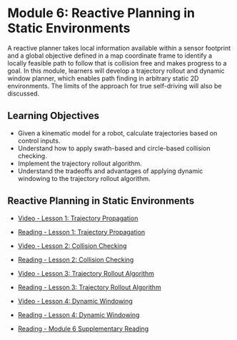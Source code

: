 # Module 6: Reactive Planning in Static Environments

A reactive planner takes local information available within a sensor footprint and a global objective defined in a map coordinate frame to identify a locally feasible path to follow that is collision free and makes progress to a goal. In this module, learners will develop a trajectory rollout and dynamic window planner, which enables path finding in arbitrary static 2D environments. The limits of the approach for true self-driving will also be discussed.

## Learning Objectives

- Given a kinematic model for a robot, calculate trajectories based on control inputs.
- Understand how to apply swath-based and circle-based collision checking.
- Implement the trajectory rollout algorithm.
- Understand the tradeoffs and advantages of applying dynamic windowing to the trajectory rollout algorithm.

## Reactive Planning in Static Environments

- [Video - Lesson 1: Trajectory Propagation](https://www.coursera.org/learn/motion-planning-self-driving-cars/lecture/5hguf/lesson-1-trajectory-propagation)

- [Reading - Lesson 1: Trajectory Propagation](./Readings/C4M6L1-Trajectory_Propagation.pdf)

- [Video - Lesson 2: Collision Checking](https://www.coursera.org/learn/motion-planning-self-driving-cars/lecture/mxs6N/lesson-2-collision-checking)

- [Reading - Lesson 2: Collision Checking](./Readings/C4M6L2-Collision_Checking.pdf)

- [Video - Lesson 3: Trajectory Rollout Algorithm](https://www.coursera.org/learn/motion-planning-self-driving-cars/lecture/3toeN/lesson-3-trajectory-rollout-algorithm)

- [Reading - Lesson 3: Trajectory Rollout Algorithm](./Readings/C4M6L3-Trajectory_Rollout_Algorithm.pdf)

- [Video - Lesson 4: Dynamic Windowing](https://www.coursera.org/learn/motion-planning-self-driving-cars/lecture/PrN7r/lesson-4-dynamic-windowing)

- [Reading - Lesson 4: Dynamic Windowing](./Readings/C4M6L4-Dynamic_Windowing.pdf)

- [Reading - Module 6 Supplementary Reading](https://www.coursera.org/learn/motion-planning-self-driving-cars/supplement/bb4z0/module-6-supplementary-reading)